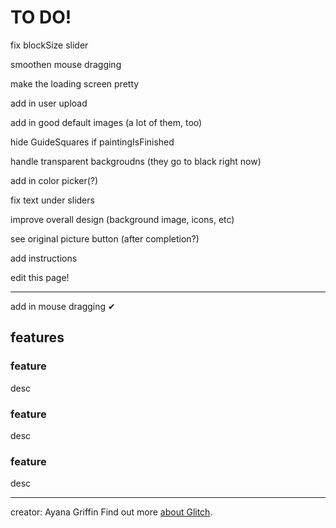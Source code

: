 TO DO!
=================
fix blockSize slider

smoothen mouse dragging

make the loading screen pretty

add in user upload

add in good default images (a lot of them, too)

hide GuideSquares if paintingIsFinished

handle transparent backgroudns (they go to black right now)

add in color picker(?)

fix text under sliders

improve overall design (background image, icons, etc)

see original picture button (after completion?)

add instructions

edit this page!

-------------------------
add in mouse dragging ✔



features
-----------


### feature 
desc

### feature 
desc

### feature 
desc






-------------------


creator: Ayana Griffin
Find out more [about Glitch](https://glitch.com/about).